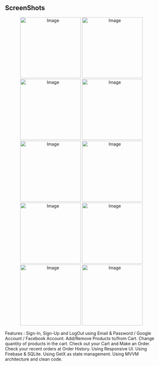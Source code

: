 

## ScreenShots

<p align="center">
<img src="https://github.com/AmerDawood/Clothes-App-master/blob/master/app_images/luanch.png" alt="Image" width="200"/>
<img src="https://github.com/AmerDawood/Clothes-App-master/blob/master/app_images/login.png" alt="Image" width="200"/>
<img src="https://github.com/AmerDawood/Clothes-App-master/blob/master/app_images/register.png" alt="Image" width="200"/>
<img src="https://github.com/AmerDawood/Clothes-App-master/blob/master/app_images/reset.png" alt="Image" width="200"/>
<img src="https://github.com/AmerDawood/Clothes-App-master/blob/master/app_images/app.png" alt="Image" width="200"/>
<img src="https://github.com/AmerDawood/Clothes-App-master/blob/master/app_images/app_2.png" alt="Image" width="200"/>
<img src="https://github.com/AmerDawood/Clothes-App-master/blob/master/app_images/simi_product.png" alt="Image" width="200"/>
<img src="https://github.com/AmerDawood/Clothes-App-master/blob/master/app_images/detail.png" alt="Image" width="200"/>
<img src="https://github.com/AmerDawood/Clothes-App-master/blob/master/app_images/cart.png" alt="Image" width="200"/>
<img src="https://github.com/AmerDawood/Clothes-App-master/blob/master/app_images/buy.png" alt="Image" width="200"/>

</p>


 Features :
Sign-In, Sign-Up and LogOut using Email & Password / Google Account / Facebook Account.
Add/Remove Products to/from Cart.
Change quantity of products in the cart.
Check out your Cart and Make an Order.
Check your recent orders at Order History.
Using Responsive UI.
Using Firebase & SQLite.
Using GetX as state management.
Using MVVM architecture and clean code.
